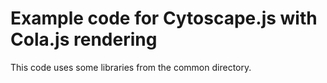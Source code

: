 # Example code for Cytoscape.js with Cola.js rendering

This code uses some libraries from the common directory.
